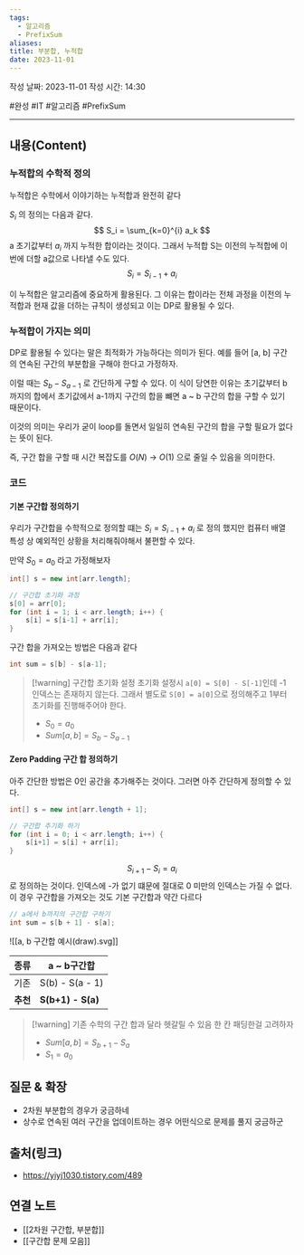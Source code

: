 ```yaml
---
tags:
  - 알고리즘
  - PrefixSum
aliases: 
title: 부분합, 누적합
date: 2023-11-01
---
```

작성 날짜: 2023-11-01
작성 시간: 14:30

#완성  #IT #알고리즘 #PrefixSum

----
## 내용(Content)

### 누적합의 수학적 정의

누적합은 수학에서 이야기하는 누적합과 완전히 같다

$S_i$ 의 정의는 다음과 같다.
$$ S_i =  \sum_{k=0}^{i} a_k $$
a 초기값부터 $a_i$ 까지 누적한 합이라는 것이다. 그래서 누적합 S는 이전의 누적합에 이번에 더할 a값으로 나타낼 수도 있다.
$$ S_i = S_{i-1} + a_i $$

이 누적합은 알고리즘에 중요하게 활용된다. 그 이유는 합이라는 전체 과정을 이전의 누적합과 현재 값을 더하는 규칙이 생성되고 이는 DP로 활용될 수 있다.

### 누적합이 가지는 의미

DP로 활용될 수 있다는 말은 최적화가 가능하다는 의미가 된다.
예를 들어 \[a, b] 구간의 연속된 구간의 부분합을 구해야 한다고 가정하자. 

이럴 때는 $S_b - S_{a-1}$ 로 간단하게 구할 수 있다. 이 식이 당연한 이유는 초기값부터 b까지의 합에서 초기값에서 a-1까지 구간의 합을 뺴면 a ~ b 구간의 합을 구할 수 있기 때문이다.

이것의 의미는 우리가 굳이 loop를 돌면서 일일히 연속된 구간의 합을 구할 필요가 없다는 뜻이 된다.

즉, 구간 합을 구할 때 시간 복잡도를 $O(N)$ -> $O(1)$ 으로 줄일 수 있음을 의미한다.


### 코드

#### 기본 구간합 정의하기
우리가 구간합을 수학적으로 정의할 떄는 $S_i = S_{i-1} + a_i$ 로 정의 했지만 컴퓨터 배열 특성 상 예외적인 상황을 처리해줘야해서 불편할 수 있다.

만약 $S_0 = a_0$ 라고 가정해보자

```java
int[] s = new int[arr.length];

// 구간합 초기화 과정
s[0] = arr[0];
for (int i = 1; i < arr.length; i++) {
	s[i] = s[i-1] + arr[i];
}
```

구간 합을 가져오는 방법은 다음과 같다
```java
int sum = s[b] - s[a-1];
```

>[!warning] 구간합 초기화 설정
>초기화 설정시 `a[0] = S[0] - S[-1]`인데 -1 인덱스는 존재하지 않는다.  그래서 별도로 `S[0] = a[0]`으로 정의해주고 1부터 초기화를 진행해주어야 한다.
>- $S_{0} = a_{0}$
>- $Sum[a, b] = S_{b} - S_{a - 1}$
#### Zero Padding 구간 합 정의하기

아주 간단한 방법은 0인 공간을 추가해주는 것이다. 그러면 아주 간단하게 정의할 수 있다.

```java
int[] s = new int[arr.length + 1];

// 구간합 추기화 하기
for (int i = 0; i < arr.length; i++) {
	s[i+1] = s[i] + arr[i];
}
```

$$ S_{i+1} - S_i = a_i $$
로 정의하는 것이다. 인덱스에 -가 없기 떄문에 절대로 0 미만의 인덱스는 가질 수 없다. 이 경우 구간합을 가져오는 것도 기본 구간합과 약간 다르다

```java
// a에서 b까지의 구간합 구하기
int sum = s[b + 1] - s[a];


```

![[a, b 구간합 예시(draw).svg]]

| 종류 | a ~ b구간합      |
| ---- | --------------- |
| 기존 | S(b) - S(a - 1) |
| **추천** | **S(b+1) - S(a)**                |

>[!warning] 기존 수학의 구간 합과 달라 헷갈릴 수 있음
>한 칸 패딩한걸 고려하자
>- $Sum[a,b] =  S_{b+1} - S_{a}$
>- $S_{1} = a_{0}$

## 질문 & 확장

- 2차원 부분합의 경우가 궁금하네
- 상수로 연속된 여러 구간을 업데이트하는 경우 어떤식으로 문제를 풀지 궁금하군

## 출처(링크)
- https://yiyj1030.tistory.com/489

## 연결 노트
- [[2차원 구간합, 부분합]]
- [[구간합 문제 모음]]









